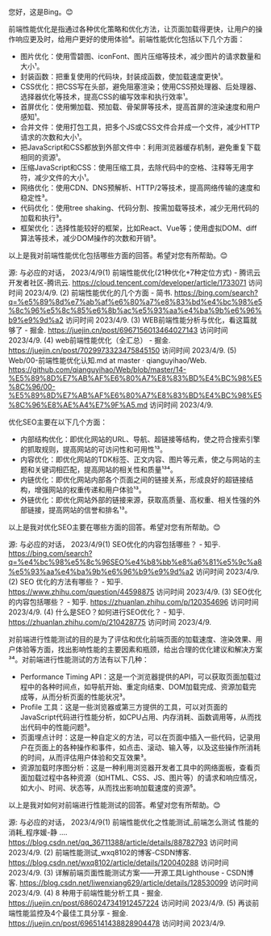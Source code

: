 您好，这是Bing。😊

前端性能优化是指通过各种优化策略和优化方法，让页面加载得更快，让用户的操作响应更及时，给用户更好的使用体验⁴。前端性能优化包括以下几个方面：

- 图片优化：使用雪碧图、iconFont、图片压缩等技术，减少图片的请求数量和大小¹。
- 封装函数：把重复使用的代码块，封装成函数，使加载速度更快¹。
- CSS优化：把CSS写在头部，避免阻塞渲染；使用CSS预处理器、后处理器、选择器优化等技术，提高CSS的编写效率和执行效率¹。
- 首屏优化：使用懒加载、预加载、骨架屏等技术，提高首屏的渲染速度和用户感知¹。
- 合并文件：使用打包工具，把多个JS或CSS文件合并成一个文件，减少HTTP请求的次数和大小¹。
- 把JavaScript和CSS都放到外部文件中：利用浏览器缓存机制，避免重复下载相同的资源¹。
- 压缩JavaScript和CSS：使用压缩工具，去除代码中的空格、注释等无用字符，减少文件的大小¹。
- 网络优化：使用CDN、DNS预解析、HTTP/2等技术，提高网络传输的速度和稳定性³。
- 代码优化：使用tree shaking、代码分割、按需加载等技术，减少无用代码的加载和执行³。
- 框架优化：选择性能较好的框架，比如React、Vue等；使用虚拟DOM、diff算法等技术，减少DOM操作的次数和开销³。

以上是我对前端性能优化包括哪些方面的回答。希望对您有所帮助。😊

源: 与必应的对话， 2023/4/9(1) 前端性能优化(21种优化+7种定位方式) - 腾讯云开发者社区-腾讯云. https://cloud.tencent.com/developer/article/1733071 访问时间 2023/4/9.
(2) 前端性能优化的几个方面 - 简书. https://bing.com/search?q=%e5%89%8d%e7%ab%af%e6%80%a7%e8%83%bd%e4%bc%98%e5%8c%96%e5%8c%85%e6%8b%ac%e5%93%aa%e4%ba%9b%e6%96%b9%e9%9d%a2 访问时间 2023/4/9.
(3) WEB前端性能分析与优化，看这篇就够了 - 掘金. https://juejin.cn/post/6967156013464027143 访问时间 2023/4/9.
(4) web前端性能优化（全汇总） - 掘金. https://juejin.cn/post/7029973323475845150 访问时间 2023/4/9.
(5) Web/00-前端性能优化认知.md at master · qianguyihao/Web. https://github.com/qianguyihao/Web/blob/master/14-%E5%89%8D%E7%AB%AF%E6%80%A7%E8%83%BD%E4%BC%98%E5%8C%96/00-%E5%89%8D%E7%AB%AF%E6%80%A7%E8%83%BD%E4%BC%98%E5%8C%96%E8%AE%A4%E7%9F%A5.md 访问时间 2023/4/9.



优化SEO主要在以下几个方面：

- 内部结构优化：即优化网站的URL、导航、超链接等结构，使之符合搜索引擎的抓取规则，提高网站的可访问性和可用性¹³。
- 内容优化：即优化网站的TDK标签、正文内容、图片等元素，使之与网站的主题和关键词相匹配，提高网站的相关性和质量¹³⁴。
- 内链优化：即优化网站内部各个页面之间的链接关系，形成良好的超链接结构，增强网站的权重传递和用户体验¹³。
- 外链优化：即优化网站外部的链接来源，获取高质量、高权重、相关性强的外部链接，提高网站的信誉和排名¹³。

以上是我对优化SEO主要在哪些方面的回答。希望对您有所帮助。😊

源: 与必应的对话， 2023/4/9(1) SEO优化的内容包括哪些？ - 知乎. https://bing.com/search?q=%e4%bc%98%e5%8c%96SEO%e4%b8%bb%e8%a6%81%e5%9c%a8%e5%93%aa%e4%ba%9b%e6%96%b9%e9%9d%a2 访问时间 2023/4/9.
(2) SEO 优化的方法有哪些？ - 知乎. https://www.zhihu.com/question/44598875 访问时间 2023/4/9.
(3) SEO优化的内容包括哪些？ - 知乎. https://zhuanlan.zhihu.com/p/120354696 访问时间 2023/4/9.
(4) 什么是SEO？如何进行SEO优化？ - 知乎. https://zhuanlan.zhihu.com/p/210428775 访问时间 2023/4/9.





对前端进行性能测试的目的是为了评估和优化前端页面的加载速度、渲染效果、用户体验等方面，找出影响性能的主要因素和瓶颈，给出合理的优化建议和解决方案³⁴。对前端进行性能测试的方法有以下几种：

- Performance Timing API：这是一个浏览器提供的API，可以获取页面加载过程中的各种时间点，如导航开始、重定向结束、DOM加载完成、资源加载完成等，从而分析页面的性能状况³。
- Profile 工具：这是一些浏览器或第三方提供的工具，可以对页面的JavaScript代码进行性能分析，如CPU占用、内存消耗、函数调用等，从而找出代码中的性能问题³。
- 页面埋点计时：这是一种自定义的方法，可以在页面中插入一些代码，记录用户在页面上的各种操作和事件，如点击、滚动、输入等，以及这些操作所消耗的时间，从而评估用户体验和交互效果³。
- 资源加载时序图分析：这是一种利用浏览器开发者工具中的网络面板，查看页面加载过程中各种资源（如HTML、CSS、JS、图片等）的请求和响应情况，如大小、时间、状态等，从而找出影响加载速度的资源⁵。

以上是我对如何对前端进行性能测试的回答。希望对您有所帮助。😊

源: 与必应的对话， 2023/4/9(1) 前端性能优化之性能测试_前端怎么测试 性能的消耗_程序媛-静 .... https://blog.csdn.net/qq_36711388/article/details/88782793 访问时间 2023/4/9.
(2) 前端性能测试_wxq8102的博客-CSDN博客. https://blog.csdn.net/wxq8102/article/details/120040288 访问时间 2023/4/9.
(3) 详解前端页面性能测试方案——开源工具Lighthouse - CSDN博客. https://blog.csdn.net/liwenxiang629/article/details/128530099 访问时间 2023/4/9.
(4) 8 种用于前端性能分析工具 - 掘金. https://juejin.cn/post/6860247341912457224 访问时间 2023/4/9.
(5) 再谈前端性能监控及4个最佳工具分享 - 掘金. https://juejin.cn/post/6965141438828904478 访问时间 2023/4/9.